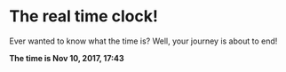 # The real time clock!

Ever wanted to know what the time is? Well, your journey is about to end!

**The time is Nov 10, 2017, 17:43**